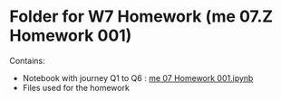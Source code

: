 # Folder for W7 Homework (me 07.Z Homework 001)

Contains:
* Notebook with journey Q1 to Q6 : [me 07 Homework 001.ipynb](me%2007.Z%20Homework%20001.ipynb) 
* Files used for the homework
